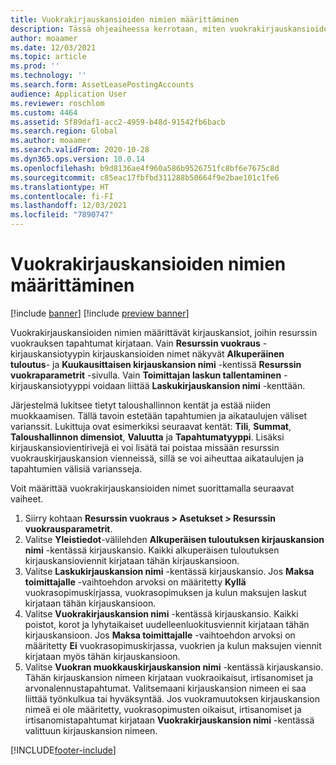 ```yaml
---
title: Vuokrakirjauskansioiden nimien määrittäminen
description: Tässä ohjeaiheessa kerrotaan, miten vuokrakirjauskansioiden nimet määritetään. Vuokrakirjauskansioiden nimien määrittävät kirjauskansiot, joihin resurssin vuokrauksen viennit kirjataan.
author: moaamer
ms.date: 12/03/2021
ms.topic: article
ms.prod: ''
ms.technology: ''
ms.search.form: AssetLeasePostingAccounts
audience: Application User
ms.reviewer: roschlom
ms.custom: 4464
ms.assetid: 5f89daf1-acc2-4959-b48d-91542fb6bacb
ms.search.region: Global
ms.author: moaamer
ms.search.validFrom: 2020-10-28
ms.dyn365.ops.version: 10.0.14
ms.openlocfilehash: b9d8136ae4f960a586b9526751fc8bf6e7675c8d
ms.sourcegitcommit: c85eac17fbfbd311288b50664f9e2bae101c1fe6
ms.translationtype: HT
ms.contentlocale: fi-FI
ms.lasthandoff: 12/03/2021
ms.locfileid: "7890747"
---
```

# <a name="set-up-lease-journal-names"></a>Vuokrakirjauskansioiden nimien määrittäminen

[!include [banner](../includes/banner.md)]
[!include [preview banner](../includes/preview-banner.md)]


Vuokrakirjauskansioiden nimien määrittävät kirjauskansiot, joihin resurssin vuokrauksen tapahtumat kirjataan. Vain **Resurssin vuokraus** -kirjauskansiotyypin kirjauskansioiden nimet näkyvät **Alkuperäinen tuloutus**- ja **Kuukausittaisen kirjauskansion nimi** -kentissä **Resurssin vuokraparametrit** -sivulla. Vain **Toimittajan laskun tallentaminen** -kirjauskansiotyyppi voidaan liittää **Laskukirjauskansion nimi** -kenttään.

Järjestelmä lukitsee tietyt taloushallinnon kentät ja estää niiden muokkaamisen. Tällä tavoin estetään tapahtumien ja aikataulujen väliset varianssit. Lukittuja ovat esimerkiksi seuraavat kentät: **Tili**, **Summat**, **Taloushallinnon dimensiot**, **Valuutta** ja **Tapahtumatyyppi**. Lisäksi kirjauskansiovientirivejä ei voi lisätä tai poistaa missään resurssin vuokrauskirjauskansion vienneissä, sillä se voi aiheuttaa aikataulujen ja tapahtumien välisiä variansseja.


Voit määrittää vuokrakirjauskansioiden nimet suorittamalla seuraavat vaiheet.

1. Siirry kohtaan **Resurssin vuokraus \> Asetukset \> Resurssin vuokrausparametrit**.
2. Valitse **Yleistiedot**-välilehden **Alkuperäisen tuloutuksen kirjauskansion nimi** -kentässä kirjauskansio. Kaikki alkuperäisen tuloutuksen kirjauskansioviennit kirjataan tähän kirjauskansioon.
3. Valitse **Laskukirjauskansion nimi** -kentässä kirjauskansio. Jos **Maksa toimittajalle** -vaihtoehdon arvoksi on määritetty **Kyllä** vuokrasopimuskirjassa, vuokrasopimuksen ja kulun maksujen laskut kirjataan tähän kirjauskansioon.
4. Valitse **Vuokrakirjauskansion nimi** -kentässä kirjauskansio. Kaikki poistot, korot ja lyhytaikaiset uudelleenluokitusviennit kirjataan tähän kirjauskansioon. Jos **Maksa toimittajalle** -vaihtoehdon arvoksi on määritetty **Ei** vuokrasopimuskirjassa, vuokrien ja kulun maksujen viennit kirjataan myös tähän kirjauskansioon.
5. Valitse **Vuokran muokkauskirjauskansion nimi** -kentässä kirjauskansio. Tähän kirjauskansion nimeen kirjataan vuokraoikaisut, irtisanomiset ja arvonalennustapahtumat. Valitsemaani kirjauskansion nimeen ei saa liittää työnkulkua tai hyväksyntää. Jos vuokramuutoksen kirjauskansion nimeä ei ole määritetty, vuokrasopimusten oikaisut, irtisanomiset ja irtisanomistapahtumat kirjataan **Vuokrakirjauskansion nimi** -kentässä valittuun kirjauskansion nimeen. 


[!INCLUDE[footer-include](../../includes/footer-banner.md)]

